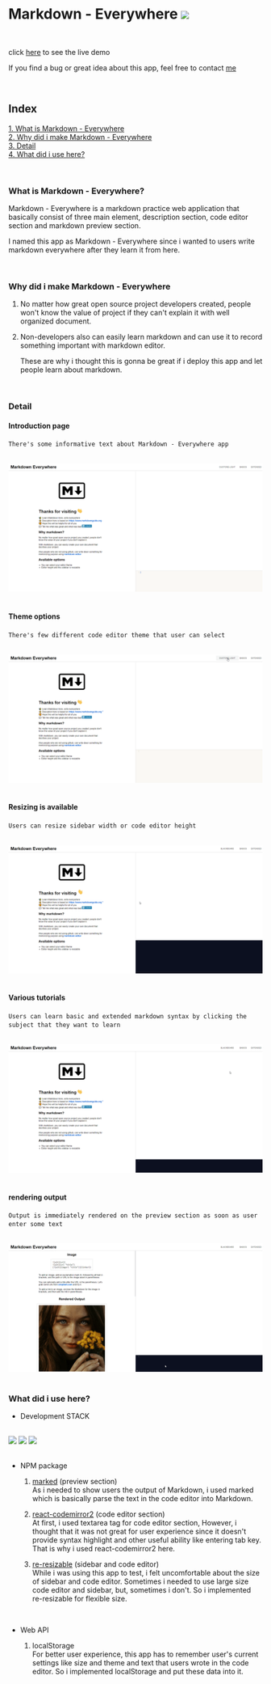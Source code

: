 # Markdown - Everywhere <img src="./public/favicon.ico" width="25">

<br/>

click [here](https://markdown-everywhere.web.app/) to see the live demo

If you find a bug or great idea about this app, feel free to contact [me](https://www.linkedin.com/in/dh-kim-733227200/)

<br/>

## Index

[1. What is Markdown - Everywhere](#What-is-Markdown---Everywhere)  
[2. Why did i make Markdown - Everywhere](#Why-did-i-make-Markdown---Everywhere)  
[3. Detail](#Detail)  
[4. What did i use here?](#What-did-i-use-here?)

<br/>

### What is Markdown - Everywhere?

Markdown - Everywhere is a markdown practice web application that basically consist of three main element, description section, code editor section and markdown preview section.

I named this app as Markdown - Everywhere since i wanted to users write markdown everywhere after they learn it from here.

<br/>

### Why did i make Markdown - Everywhere

1. No matter how great open source project developers created, people won't know the value of project if they can't explain it with well organized document.

2. Non-developers also can easily learn markdown and can use it to record something important with markdown editor.

   These are why i thought this is gonna be great if i deploy this app and let people learn about markdown.

<br/>

### Detail

#### Introduction page

`There's some informative text about Markdown - Everywhere app`

<br/>

<center>
<img src="./src/assets/Markdown%20-%20Everywhere.png" >
</center>

<br/>

#### Theme options

`There's few different code editor theme that user can select`

<br/>

<center>
<img src="./src/assets/theme.gif" >
</center>

<br/>

#### Resizing is available

`Users can resize sidebar width or code editor height`

<br/>

<center>
<img src="./src/assets/resize.gif" >
</center>

<br/>

#### Various tutorials

`Users can learn basic and extended markdown syntax by clicking the subject that they want to learn`

<br/>

<center>
<img src="./src/assets/tutorial.gif" >
</center>

<br/>

#### rendering output

`Output is immediately rendered on the preview section as soon as user enter some text`

<br/>

<center>
<img src="./src/assets/output.gif" >
</center>

<br/>

### What did i use here?

- Development STACK

 <br/>
 
   <div>
    <img src="https://www.acwebdev.tech/static/media/react-icon.52610ecf.png" width="100">
    <img src="https://miro.medium.com/max/816/1*mn6bOs7s6Qbao15PMNRyOA.png" width="100">
    <img src="https://encrypted-tbn0.gstatic.com/images?q=tbn:ANd9GcQbdjy4HpplGW-RqVYTAB5dEZ18l4jdj07HcA&usqp=CAU" width="100">
  </div>

<br/>

- NPM package

  1. [marked](https://www.npmjs.com/package/marked) (preview section)  
     As i needed to show users the output of Markdown, i used marked which is basically parse the text in the code editor into Markdown.

  2. [react-codemirror2](https://www.npmjs.com/package/react-codemirror2) (code editor section)  
     At first, i used textarea tag for code editor section, However, i thought that it was not great for user experience since it doesn't provide syntax highlight and other useful ability like entering tab key.
     That is why i used react-codemirror2 here.

  3. [re-resizable](https://www.npmjs.com/package/re-resizable) (sidebar and code editor)  
     While i was using this app to test, i felt uncomfortable about the size of sidebar and code editor. Sometimes i needed to use large size code editor and sidebar, but, sometimes i don't. So i implemented re-resizable for flexible size.

  <br/>

- Web API

  1. localStorage  
     For better user experience, this app has to remember user's current settings like size and theme and text that users wrote in the code editor. So i implemented localStorage and put these data into it.
